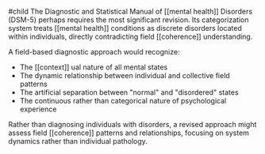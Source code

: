 #child 
The Diagnostic and Statistical Manual of [[mental health]]  Disorders (DSM-5) perhaps requires the most significant revision. Its categorization system treats [[mental health]]  conditions as discrete disorders located within individuals, directly contradicting field [[coherence]] understanding.

A field-based diagnostic approach would recognize:

- The [[context]] ual nature of all mental states
- The dynamic relationship between individual and collective field patterns
- The artificial separation between "normal" and "disordered" states
- The continuous rather than categorical nature of psychological experience

Rather than diagnosing individuals with disorders, a revised approach might assess field [[coherence]] patterns and relationships, focusing on system dynamics rather than individual pathology.